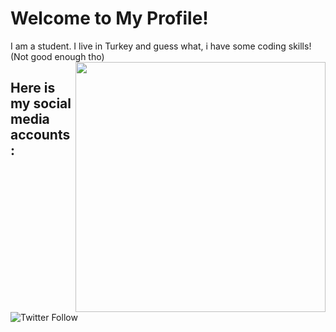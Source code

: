 # Welcome to My Profile! 
I am a student. I live in Turkey and guess what, i have some coding skills!</br>
(Not good enough tho)
<img align='right' src="https://im7.ezgif.com/tmp/ezgif-7-aa717ba48f93.gif" width="400">

## Here is my social media accounts:

![Twitter Follow](https://img.shields.io/twitter/follow/mekroknight12?label=Follow)
